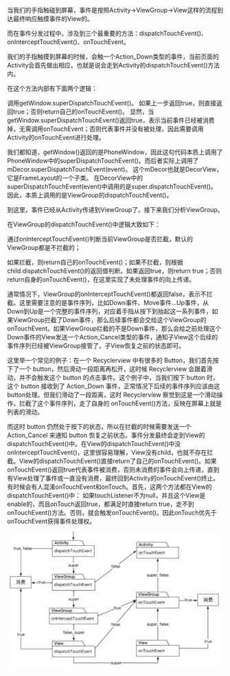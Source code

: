 当我们的手指触碰到屏幕，事件是按照Activity->ViewGroup->View这样的流程到达最终响应触摸事件的View的。

而在事件分发过程中，涉及到三个最重要的方法：dispatchTouchEvent()、onInterceptTouchEvent()、onTouchEvent。

我们的手指触摸到屏幕的时候，会触一个Action_Down类型的事件，当前页面的Activity会首先做出相应，也就是说会走到Activity的dispatchTouchEvent()方法内。

在这个方法内部有下面两个逻辑：

调用getWindow.superDispatchTouchEvent()。
如果上一步返回true，则直接返回true；否则return自己的onTouchEvent()。
显然，当getWindow.superDispatchTouchEvent()返回true，表示当前事件已经被消费掉，无需调用onTouchEvent；否则代表事件并没有被处理，因此需要调用Activity的onTouchEvent进行处理。

我们都知道，getWindow()返回的是PhoneWindow，因此这句代码本质上调用了PhoneWindow中的superDispatchTouchEvent()。而后者实际上调用了mDecor.superDispatchTouchEvent(event)。
这个mDecor也就是DecorView，它是FrameLayout的一个子类。
在DecorView中的superDispatchTouchEvent(event)中调用的是super.dispatchTouchEvent()。
因此，本质上调用的是ViewGroup的dispatchTouchEvent()。

到这里，事件已经从Activity传递到ViewGroup了。接下来我们分析ViewGroup。

在ViewGroup的dispatchTouchEvent()中逻辑大致如下：

通过onInterceptTouchEvent()判断当前ViewGroup是否拦截，默认的ViewGroup都是不拦截的；

如果拦截，则return自己的onTouchEvent()；如果不拦截，则根据child.dispatchTouchEvent()的返回值判断。如果返回true，则return true；否则return自身的onTouchEvent()，在这里实现了未处理事件的向上传递。

通常情况下，ViewGroup的onInterceptTouchEvent()都返回false，表示不拦截。这里需要注意的是事件序列，比如Down事件、Move事件…Up事件，从Down到Up是一个完整的事件序列，对应着手指从按下到抬起这一系列事件，如果ViewGroup拦截了Down事件，那么后续事件都会交给这个ViewGroup的onTouchEvent。如果ViewGroup拦截的不是Down事件，那么会给之前处理这个Down事件的View发送一个Action_Cancel类型的事件，通知子View这个后续的事件序列已经被ViewGroup接管了，子View恢复之前的状态即可。

这里举一个常见的例子：在一个 Recyclerview 中有很多的 Button，我们首先按下了一个 button，然后滑动一段距离再松开，这时候 Recyclerview 会跟着滑动，并不会触发这个 button 的点击事件。这个例子中，当我们按下 button 时，这个 button 接收到了 Action_Down 事件，正常情况下后续的事件序列应该由这button处理。但我们滑动了一段距离，这时  Recyclerview 察觉到这是一个滑动操作，拦截了这个事件序列，走了自身的 onTouchEvent()方法，反映在屏幕上就是列表的滑动。

而这时 button 仍然处于按下的状态，所以在拦截的时候需要发送一个 Action_Cancel 来通知 button 恢复之前状态。事件分发最终会走到View的dispatchTouchEvent()中。在View的dispatchTouchEvent()中没onInterceptTouchEvent()，这里很容易理解，View没有child，也就不存在拦截。View的dispatchTouchEvent()直接return了自己的onTouchEvent()。如果onTouchEvent()返回true代表事件被消费，否则未消费的事件会向上传递，直到有View处理了事件或一直没有消费，最终回到Activity的onTouchEvent()终止。有时候会有人混淆onTouchEvent和onTouch。首先，这两个方法都在View的dispatchTouchEvent()中：
如果touchListener不为null，并且这个View是enable的，而且onTouch返回true，都满足时直接return true，走不到onTouchEvent()方法。否则，就会触发onTouchEvent()。因此onTouch优先于onTouchEvent获得事件处理权。

![image](../../img/view_event.jpg)